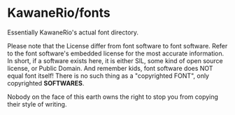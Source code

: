 # KawaneRio/fonts
Essentially KawaneRio's actual font directory.

Please note that the License differ from font software to font software. Refer to the font software's embedded license for the most accurate information. In short, if a software exists here, it is either SIL, some kind of open source license, or Public Domain. And remember kids, font software does NOT equal font itself! There is no such thing as a "copyrighted FONT", only copyrighted **SOFTWARES**. 

Nobody on the face of this earth owns the right to stop you from copying their style of writing. 
